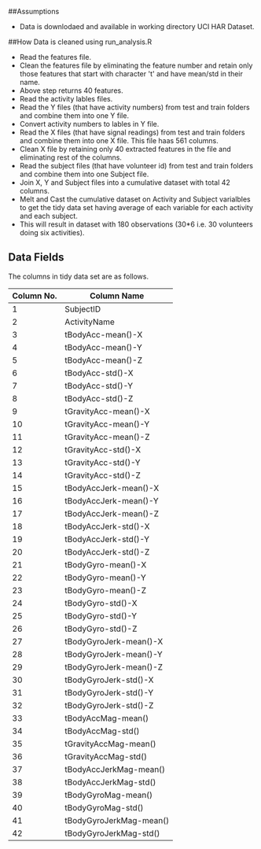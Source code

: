 ##Assumptions
-	Data is downlodaed and available in working directory UCI HAR Dataset.

##How Data is cleaned using run_analysis.R

-	Read the features file.
-	Clean the features file by eliminating the feature number and retain only those features that start with character 't' and have mean/std in their name.
-	Above step returns 40 features.
-	Read the activity lables files.
-	Read the Y files (that have activity numbers) from test and train folders and combine them into one Y file.
-	Convert activity numbers to lables in Y file.
-	Read the X files (that have signal readings) from test and train folders and combine them into one X file. This file haas 561 columns.
-	Clean X file by retaining only 40 extracted features in the file and eliminating rest of the columns.
-	Read the subject files (that have volunteer id) from test and train folders and combine them into one Subject file.
-	Join X, Y and Subject files into a cumulative dataset with total 42 columns.
-	Melt and Cast the cumulative dataset on Activity and Subject varialbles to get the tidy data set having average of each variable for each activity and each subject.
-	This will result in dataset with 180 observations (30*6 i.e. 30 volunteers doing six activities).

## Data Fields

The columns in tidy data set are as follows.

|Column No.|Column Name|
|----------|-----------|
|1|SubjectID|
|2|ActivityName|
|3|tBodyAcc-mean()-X|
|4|tBodyAcc-mean()-Y|
|5|tBodyAcc-mean()-Z|
|6|tBodyAcc-std()-X|
|7|tBodyAcc-std()-Y|
|8|tBodyAcc-std()-Z|
|9|tGravityAcc-mean()-X|
|10|tGravityAcc-mean()-Y|
|11|tGravityAcc-mean()-Z|
|12|tGravityAcc-std()-X|
|13|tGravityAcc-std()-Y|
|14|tGravityAcc-std()-Z|
|15|tBodyAccJerk-mean()-X|
|16|tBodyAccJerk-mean()-Y|
|17|tBodyAccJerk-mean()-Z|
|18|tBodyAccJerk-std()-X|
|19|tBodyAccJerk-std()-Y|
|20|tBodyAccJerk-std()-Z|
|21|tBodyGyro-mean()-X|
|22|tBodyGyro-mean()-Y|
|23|tBodyGyro-mean()-Z|
|24|tBodyGyro-std()-X|
|25|tBodyGyro-std()-Y|
|26|tBodyGyro-std()-Z|
|27|tBodyGyroJerk-mean()-X|
|28|tBodyGyroJerk-mean()-Y|
|29|tBodyGyroJerk-mean()-Z|
|30|tBodyGyroJerk-std()-X|
|31|tBodyGyroJerk-std()-Y|
|32|tBodyGyroJerk-std()-Z|
|33|tBodyAccMag-mean()|
|34|tBodyAccMag-std()|
|35|tGravityAccMag-mean()|
|36|tGravityAccMag-std()|
|37|tBodyAccJerkMag-mean()|
|38|tBodyAccJerkMag-std()|
|39|tBodyGyroMag-mean()|
|40|tBodyGyroMag-std()|
|41|tBodyGyroJerkMag-mean()|
|42|tBodyGyroJerkMag-std()|